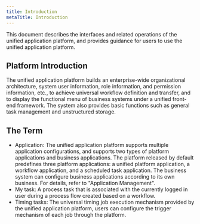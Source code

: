```yaml
---
title: Introduction
metaTitle: Introduction
---
```



This document describes the interfaces and related operations of the unified application platform, and provides guidance for users to use the unified application platform.

## Platform Introduction

The unified application platform builds an enterprise-wide organizational architecture, system user information, role information, and permission information, etc., to achieve universal workflow definition and transfer, and to display the functional menu of business systems under a unified front-end framework. The system also provides basic functions such as general task management and unstructured storage.

## The Term

* Application: The unified application platform supports multiple application configurations, and supports two types of platform applications and business applications. The platform released by default predefines three platform applications: a unified platform application, a workflow application, and a scheduled task application. The business system can configure business applications according to its own business. For details, refer to "Application Management".
* My task: A process task that is associated with the currently logged in user during a process flow created based on a workflow.
* Timing tasks: The universal timing job execution mechanism provided by the unified application platform, users can configure the trigger mechanism of each job through the platform.